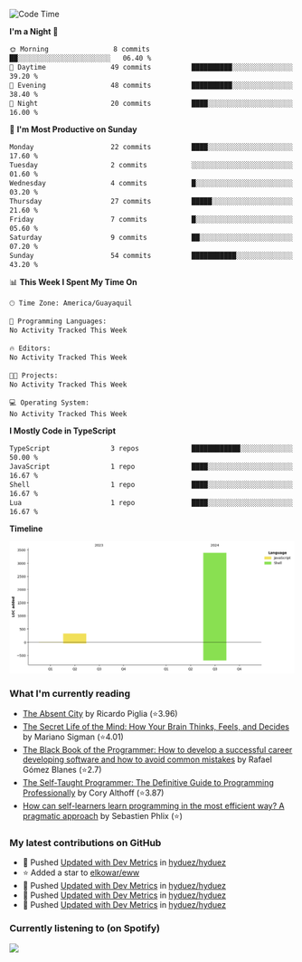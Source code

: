 <!--START_SECTION:waka-->
![Code Time](http://img.shields.io/badge/Code%20Time-237%20hrs%2043%20mins-blue)

**I'm a Night 🦉** 

```text
🌞 Morning                8 commits           ██░░░░░░░░░░░░░░░░░░░░░░░   06.40 % 
🌆 Daytime                49 commits          ██████████░░░░░░░░░░░░░░░   39.20 % 
🌃 Evening                48 commits          ██████████░░░░░░░░░░░░░░░   38.40 % 
🌙 Night                  20 commits          ████░░░░░░░░░░░░░░░░░░░░░   16.00 % 
```
📅 **I'm Most Productive on Sunday** 

```text
Monday                   22 commits          ████░░░░░░░░░░░░░░░░░░░░░   17.60 % 
Tuesday                  2 commits           ░░░░░░░░░░░░░░░░░░░░░░░░░   01.60 % 
Wednesday                4 commits           █░░░░░░░░░░░░░░░░░░░░░░░░   03.20 % 
Thursday                 27 commits          █████░░░░░░░░░░░░░░░░░░░░   21.60 % 
Friday                   7 commits           █░░░░░░░░░░░░░░░░░░░░░░░░   05.60 % 
Saturday                 9 commits           ██░░░░░░░░░░░░░░░░░░░░░░░   07.20 % 
Sunday                   54 commits          ███████████░░░░░░░░░░░░░░   43.20 % 
```


📊 **This Week I Spent My Time On** 

```text
🕑︎ Time Zone: America/Guayaquil

💬 Programming Languages: 
No Activity Tracked This Week

🔥 Editors: 
No Activity Tracked This Week

🐱‍💻 Projects: 
No Activity Tracked This Week

💻 Operating System: 
No Activity Tracked This Week
```

**I Mostly Code in TypeScript** 

```text
TypeScript               3 repos             ████████████░░░░░░░░░░░░░   50.00 % 
JavaScript               1 repo              ████░░░░░░░░░░░░░░░░░░░░░   16.67 % 
Shell                    1 repo              ████░░░░░░░░░░░░░░░░░░░░░   16.67 % 
Lua                      1 repo              ████░░░░░░░░░░░░░░░░░░░░░   16.67 % 
```



**Timeline**

![Lines of Code chart](https://raw.githubusercontent.com/hyduez/hyduez/master/assets/bar_graph.png)


<!--END_SECTION:waka-->

### What I'm currently reading
<!-- GOODREADS-LIST:START -->
- [The Absent City](https://www.goodreads.com/review/show/6830799490?utm_medium=api&utm_source=rss) by Ricardo Piglia (⭐️3.96)
- [The Secret Life of the Mind: How Your Brain Thinks, Feels, and Decides](https://www.goodreads.com/review/show/6830795622?utm_medium=api&utm_source=rss) by Mariano Sigman (⭐️4.01)
- [The Black Book of the Programmer: How to develop a successful career developing software and how to avoid common mistakes](https://www.goodreads.com/review/show/6830792107?utm_medium=api&utm_source=rss) by Rafael Gómez Blanes (⭐️2.7)
- [The Self-Taught Programmer: The Definitive Guide to Programming Professionally](https://www.goodreads.com/review/show/6830355685?utm_medium=api&utm_source=rss) by Cory  Althoff (⭐️3.87)
- [How can self-learners learn programming in the most efficient way? A pragmatic approach](https://www.goodreads.com/review/show/6830353251?utm_medium=api&utm_source=rss) by Sebastien Phlix (⭐️)
<!-- GOODREADS-LIST:END -->

### My latest contributions on GitHub
<!--START_SECTION:activity-->
- 🍤 Pushed [Updated with Dev Metrics](https://github.com/hyduez/hyduez/commit/67f21cc46e3bdfaf93ba96dd012797225c78ed22) in [hyduez/hyduez](https://github.com/hyduez/hyduez)
- ⭐ Added a star to [elkowar/eww](https://github.com/elkowar/eww)
- 🍤 Pushed [Updated with Dev Metrics](https://github.com/hyduez/hyduez/commit/b0fc15ee49d055b77e4b01a8bed1394024573ca0) in [hyduez/hyduez](https://github.com/hyduez/hyduez)
- 🍤 Pushed [Updated with Dev Metrics](https://github.com/hyduez/hyduez/commit/00d70ae70743052a105b9d179ebf06083bc9581d) in [hyduez/hyduez](https://github.com/hyduez/hyduez)
- 🍤 Pushed [Updated with Dev Metrics](https://github.com/hyduez/hyduez/commit/179cbd700428e24e7877f2458658ea79fcf417be) in [hyduez/hyduez](https://github.com/hyduez/hyduez)
<!--END_SECTION:activity-->

### Currently listening to (on Spotify)
<img src="https://spotify-hyduez.vercel.app/api/spotify" width="400em">
